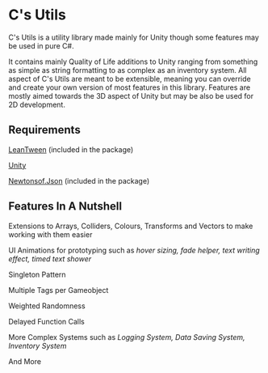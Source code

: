 # C's Utils
C's Utils is a utility library made mainly for Unity though some features may be used in pure C#.

It contains mainly Quality of Life additions to Unity ranging from something as simple as string formatting to as complex as an inventory system. All aspect of C's Utils are meant to be extensible, meaning you can override and create your own version of most features in this library. Features are mostly aimed towards the 3D aspect of Unity but may be also be used for 2D development.

## Requirements
[LeanTween](https://github.com/dentedpixel/LeanTween) (included in the package)

[Unity](https://unity.com/)

[Newtonsof.Json](https://github.com/JamesNK/Newtonsoft.Json) (included in the package)

## Features In A Nutshell

Extensions to Arrays, Colliders, Colours, Transforms and Vectors to make working with them easier

UI Animations for prototyping such as _hover sizing, fade helper, text writing effect, timed text shower_

Singleton Pattern

Multiple Tags per Gameobject

Weighted Randomness

Delayed Function Calls

More Complex Systems such as _Logging System, Data Saving System, Inventory System_

And More

